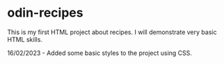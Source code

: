 # odin-recipes

This is my first HTML project about recipes.
I will demonstrate very basic HTML skills.

16/02/2023 - Added some basic styles to the project using CSS.
